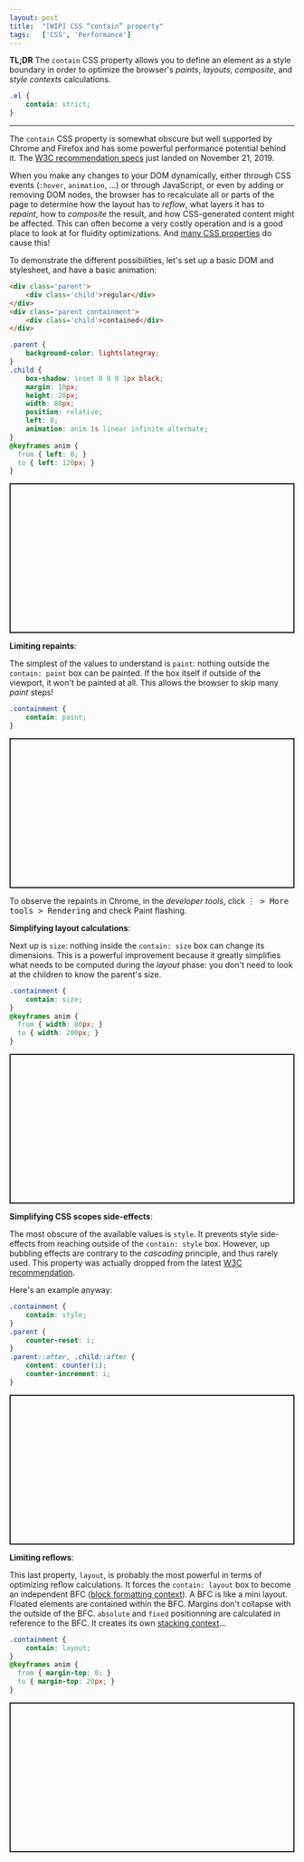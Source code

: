 ```yaml
---
layout: post
title:  "[WIP] CSS “contain” property"
tags:   ['CSS', 'Performance']
---
```


**TL;DR** The `contain` CSS property allows you to define an element as a style boundary in order to optimize the browser's *paints*, *layouts*, *composite*, and *style contexts* calculations.
```css
.el {
    contain: strict;
}
```

<hr>

The `contain` CSS property is somewhat obscure but well supported by Chrome and Firefox and has some powerful performance potential behind it. The [W3C recommendation specs](https://www.w3.org/TR/css-contain-1/) just landed on November 21, 2019.

When you make any changes to your DOM dynamically, either through CSS events (`:hover`, `animation`, ...) or through JavaScript, or even by adding or removing DOM nodes, the browser has to recalculate all or parts of the page to determine how the layout has to *reflow*, what layers it has to *repaint*, how to *composite* the result, and how CSS-generated content might be affected. This can often become a very costly operation and is a good place to look at for fluidity optimizations. And [many CSS properties](https://csstriggers.com/) do cause this!

To demonstrate the different possibilities, let's set up a basic DOM and stylesheet, and have a basic animation:
```html
<div class='parent'>
    <div class='child'>regular</div>
</div>
<div class='parent containment'>
    <div class='child'>contained</div>
</div>
```
```css
.parent {
    background-color: lightslategray;
}
.child {
    box-shadow: inset 0 0 0 1px black;
    margin: 10px;
    height: 20px;
    width: 80px;
    position: relative;
    left: 0;
    animation: anim 1s linear infinite alternate;
}
@keyframes anim {
  from { left: 0; }
  to { left: 120px; }
}
```
<p class="codepen" data-height="265" data-theme-id="light" data-default-tab="result" data-user="sheraff" data-slug-hash="RwbVgxd" style="height: 265px; box-sizing: border-box; display: flex; align-items: center; justify-content: center; border: 2px solid; margin: 1em 0; padding: 1em;" data-pen-title="CSS containment - 1 - structure"></p>
<script async src="https://static.codepen.io/assets/embed/ei.js"></script>

**Limiting repaints**: 

The simplest of the values to understand is `paint`: nothing outside the `contain: paint` box can be painted. If the box itself if outside of the viewport, it won't be painted at all. This allows the browser to skip many *paint* steps!

```css
.containment {
    contain: paint;
}
```
<p class="codepen" data-height="265" data-theme-id="light" data-default-tab="result" data-user="sheraff" data-slug-hash="xxKdLgB" style="height: 265px; box-sizing: border-box; display: flex; align-items: center; justify-content: center; border: 2px solid; margin: 1em 0; padding: 1em;" data-pen-title="CSS containment - 1 - structure"></p>
<script async src="https://static.codepen.io/assets/embed/ei.js"></script>

To observe the repaints in Chrome, in the *developer tools*, click <kbd>⋮ > More tools > Rendering</kbd> and check Paint flashing.

**Simplifying layout calculations**: 

Next up is `size`: nothing inside the `contain: size` box can change its dimensions. This is a powerful improvement because it greatly simplifies what needs to be computed during the *layout* phase: you don't need to look at the children to know the parent's size.

```css
.containment {
    contain: size;
}
@keyframes anim {
  from { width: 80px; }
  to { width: 200px; }
}
```
<p class="codepen" data-height="265" data-theme-id="light" data-default-tab="result" data-user="sheraff" data-slug-hash="MWgmvpG" style="height: 265px; box-sizing: border-box; display: flex; align-items: center; justify-content: center; border: 2px solid; margin: 1em 0; padding: 1em;" data-pen-title="CSS containment - 1 - structure"></p>
<script async src="https://static.codepen.io/assets/embed/ei.js"></script>

**Simplifying CSS scopes side-effects**: 

The most obscure of the available values is `style`. It prevents style side-effects from reaching outside of the `contain: style` box. However, up bubbling effects are contrary to the *cascading* principle, and thus rarely used. This property was actually dropped from the latest [W3C recommendation](https://www.w3.org/TR/css-contain-1/).

Here's an example anyway:

```css
.containment {
    contain: style;
}
.parent {
    counter-reset: i;
}
.parent::after, .child::after {
    content: counter(i);
    counter-increment: i;
}
```
<p class="codepen" data-height="265" data-theme-id="light" data-default-tab="result" data-user="sheraff" data-slug-hash="RwbVZVW" style="height: 265px; box-sizing: border-box; display: flex; align-items: center; justify-content: center; border: 2px solid; margin: 1em 0; padding: 1em;" data-pen-title="CSS containment - 1 - structure"></p>
<script async src="https://static.codepen.io/assets/embed/ei.js"></script>

**Limiting reflows**: 

This last property, `layout`, is probably the most powerful in terms of optimizing reflow calculations. It forces the `contain: layout` box to become an independent BFC ([block formatting context](https://developer.mozilla.org/en-US/docs/Web/Guide/CSS/Block_formatting_context)). A BFC is like a mini layout. Floated elements are contained within the BFC. Margins don't collapse with the outside of the BFC. `absolute` and `fixed` positionning are calculated in reference to the BFC. It creates its own [stacking context](https://developer.mozilla.org/en-US/docs/Web/CSS/CSS_Positioning/Understanding_z_index/The_stacking_context)...

```css
.containment {
    contain: layout;
}
@keyframes anim {
  from { margin-top: 0; }
  to { margin-top: 20px; }
}
```
<p class="codepen" data-height="265" data-theme-id="light" data-default-tab="result" data-user="sheraff" data-slug-hash="oNvWeev" style="height: 265px; box-sizing: border-box; display: flex; align-items: center; justify-content: center; border: 2px solid; margin: 1em 0; padding: 1em;" data-pen-title="CSS containment - 1 - structure"></p>
<script async src="https://static.codepen.io/assets/embed/ei.js"></script>